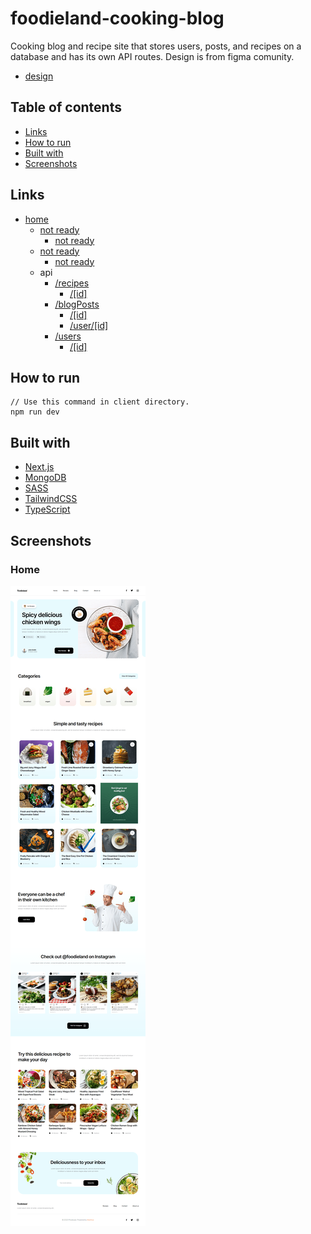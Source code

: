 # foodieland-cooking-blog

Cooking blog and recipe site that stores users, posts, and recipes on a database and has its own API routes. Design is from figma comunity.

- [design](https://www.figma.com/community/file/1093372331682706566)

## Table of contents

- [Links](#links)
- [How to run](#how-to-run)
- [Built with](#built-with)
- [Screenshots](#screenshots)

## Links

- [home]()
    <!-- - [/recipes]()
        - [/6373f9f4061fefa272437741]()
    - [/blog]()
        - [/63753427f2a719d3998759c3]() -->
  - [not ready]()
    - [not ready]()
  - [not ready]()
    - [not ready]()
  - api
    - [/recipes](/api/recipes)
      - [/[id]](/api/recipes/6373f9f4061fefa272437741)
    - [/blogPosts](/api/blogPosts)
      - [/[id]](/api/blogPosts/63753427f2a719d3998759c3)
      - [/user/[id]](/api/blogPosts/user/6375174af2a719d3998759bd)
    - [/users](/api/users)
      - [/[id]](/api/users/6375174af2a719d3998759bd)

## How to run

```
// Use this command in client directory.
npm run dev
```

## Built with

- [Next.js](https://nextjs.org/)
- [MongoDB](https://www.mongodb.com/)
- [SASS](https://sass-lang.com/)
- [TailwindCSS](https://tailwindcss.com/)
- [TypeScript](https://www.typescriptlang.org/)

## Screenshots

### Home

![](./screenshots/screenshotHome.png)
